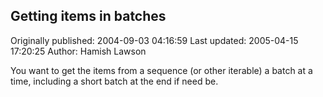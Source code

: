 ## Getting items in batches

Originally published: 2004-09-03 04:16:59
Last updated: 2005-04-15 17:20:25
Author: Hamish Lawson

You want to get the items from a sequence (or other iterable) a batch at a time, including a short batch at the end if need be.